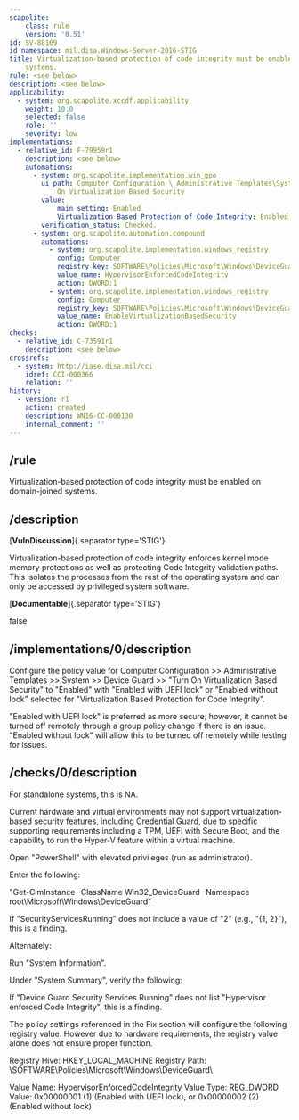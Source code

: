 ```yaml
---
scapolite:
    class: rule
    version: '0.51'
id: SV-88169
id_namespace: mil.disa.Windows-Server-2016-STIG
title: Virtualization-based protection of code integrity must be enabled on domain-joined
    systems.
rule: <see below>
description: <see below>
applicability:
  - system: org.scapolite.xccdf.applicability
    weight: 10.0
    selected: false
    role: ''
    severity: low
implementations:
  - relative_id: F-79959r1
    description: <see below>
    automations:
      - system: org.scapolite.implementation.win_gpo
        ui_path: Computer Configuration \ Administrative Templates\System\Device Guard\Turn
            On Virtualization Based Security
        value:
            main_setting: Enabled
            Virtualization Based Protection of Code Integrity: Enabled with UEFI lock
        verification_status: Checked.
      - system: org.scapolite.automation.compound
        automations:
          - system: org.scapolite.implementation.windows_registry
            config: Computer
            registry_key: SOFTWARE\Policies\Microsoft\Windows\DeviceGuard
            value_name: HypervisorEnforcedCodeIntegrity
            action: DWORD:1
          - system: org.scapolite.implementation.windows_registry
            config: Computer
            registry_key: SOFTWARE\Policies\Microsoft\Windows\DeviceGuard
            value_name: EnableVirtualizationBasedSecurity
            action: DWORD:1
checks:
  - relative_id: C-73591r1
    description: <see below>
crossrefs:
  - system: http://iase.disa.mil/cci
    idref: CCI-000366
    relation: ''
history:
  - version: r1
    action: created
    description: WN16-CC-000130
    internal_comment: ''
---
```



## /rule

Virtualization-based protection of code integrity must be enabled on domain-joined systems.

## /description

[**VulnDiscussion**]{.separator type='STIG'}

Virtualization-based protection of code integrity enforces kernel mode memory protections as well as protecting Code Integrity validation paths. This isolates the processes from the rest of the operating system and can only be accessed by privileged system software.

[**Documentable**]{.separator type='STIG'}

false

## /implementations/0/description

Configure the policy value for Computer Configuration >> Administrative Templates >> System >> Device Guard >> "Turn On Virtualization Based Security" to "Enabled" with "Enabled with UEFI lock" or "Enabled without lock" selected for "Virtualization Based Protection for Code Integrity".

"Enabled with UEFI lock" is preferred as more secure; however, it cannot be turned off remotely through a group policy change if there is an issue. "Enabled without lock" will allow this to be turned off remotely while testing for issues.

## /checks/0/description

For standalone systems, this is NA.

Current hardware and virtual environments may not support virtualization-based security features, including Credential Guard, due to specific supporting requirements including a TPM, UEFI with Secure Boot, and the capability to run the Hyper-V feature within a virtual machine.

Open "PowerShell" with elevated privileges (run as administrator).

Enter the following:

"Get-CimInstance -ClassName Win32_DeviceGuard -Namespace root\Microsoft\Windows\DeviceGuard"

If "SecurityServicesRunning" does not include a value of "2" (e.g., "{1, 2}"), this is a finding.

Alternately:

Run "System Information".

Under "System Summary", verify the following:

If "Device Guard Security Services Running" does not list "Hypervisor enforced Code Integrity", this is a finding.

The policy settings referenced in the Fix section will configure the following registry value. However due to hardware requirements, the registry value alone does not ensure proper function.

Registry Hive: HKEY_LOCAL_MACHINE
Registry Path: \SOFTWARE\Policies\Microsoft\Windows\DeviceGuard\

Value Name: HypervisorEnforcedCodeIntegrity
Value Type: REG_DWORD
Value: 0x00000001 (1) (Enabled with UEFI lock), or 0x00000002 (2) (Enabled without lock)
